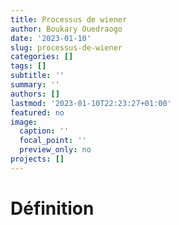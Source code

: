 ```yaml
---
title: Processus de wiener
author: Boukary Ouedraogo
date: '2023-01-10'
slug: processus-de-wiener
categories: []
tags: []
subtitle: ''
summary: ''
authors: []
lastmod: '2023-01-10T22:23:27+01:00'
featured: no
image:
  caption: ''
  focal_point: ''
  preview_only: no
projects: []
---
```


# Définition
